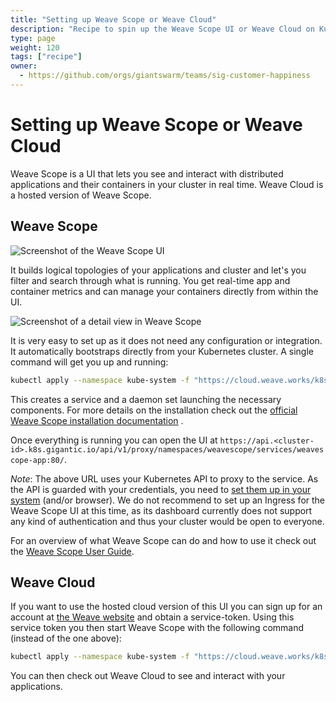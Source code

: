 ```yaml
---
title: "Setting up Weave Scope or Weave Cloud"
description: "Recipe to spin up the Weave Scope UI or Weave Cloud on Kubernetes."
type: page
weight: 120
tags: ["recipe"]
owner:
  - https://github.com/orgs/giantswarm/teams/sig-customer-happiness
---
```


# Setting up Weave Scope or Weave Cloud

Weave Scope is a UI that lets you see and interact with distributed applications and their containers in your cluster in real time. Weave Cloud is a hosted version of Weave Scope.

## Weave Scope

![Screenshot of the Weave Scope UI](/img/weave_scope_topology.png)

It builds logical topologies of your applications and cluster and let's you filter and search through what is running. You get real-time app and container metrics and can manage your containers directly from within the UI.

![Screenshot of a detail view in Weave Scope](/img/weave_scope_details.png)

It is very easy to set up as it does not need any configuration or integration. It automatically bootstraps directly from your Kubernetes cluster. A single command will get you up and running:

```bash
kubectl apply --namespace kube-system -f "https://cloud.weave.works/k8s/scope.yaml?k8s-version=$(kubectl version | base64 | tr -d '\n')"
```

This creates a service and a daemon set launching the necessary components. For more details on the installation check out the [official Weave Scope installation documentation](https://www.weave.works/docs/scope/latest/installing/#k8s) .

Once everything is running you can open the UI at `https://api.<cluster-id>.k8s.gigantic.io/api/v1/proxy/namespaces/weavescope/services/weavescope-app:80/`.

*Note*: The above URL uses your Kubernetes API to proxy to the service. As the API is guarded with your credentials, you need to [set them up in your system](/guides/accessing-services-from-the-outside/) (and/or browser). We do not recommend to set up an Ingress for the Weave Scope UI at this time, as its dashboard currently does not support any kind of authentication and thus your cluster would be open to everyone.

For an overview of what Weave Scope can do and how to use it check out the [Weave Scope User Guide](https://www.weave.works/docs/scope/latest/introducing/).

## Weave Cloud

If you want to use the hosted cloud version of this UI you can sign up for an account at [the Weave website](https://cloud.weave.works) and obtain a service-token. Using this service token you then start Weave Scope with the following command (instead of the one above):

```bash
kubectl apply --namespace kube-system -f "https://cloud.weave.works/k8s/scope.yaml?service-token=<token>&k8s-version=$(kubectl version | base64 | tr -d '\n')"
```

You can then check out Weave Cloud to see and interact with your applications.
